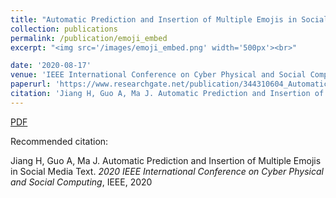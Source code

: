 ```yaml
---
title: "Automatic Prediction and Insertion of Multiple Emojis in Social Media Text"
collection: publications
permalink: /publication/emoji_embed
excerpt: "<img src='/images/emoji_embed.png' width='500px'><br>"

date: '2020-08-17'
venue: 'IEEE International Conference on Cyber Physical and Social Computing'
paperurl: 'https://www.researchgate.net/publication/344310604_Automatic_Prediction_and_Insertion_of_Multiple_Emojis_in_Social_Media_Text'
citation: 'Jiang H, Guo A, Ma J. Automatic Prediction and Insertion of Multiple Emojis in Social Media Text. 2020 IEEE International Conference on Cyber Physical and Social Computing, IEEE, 2020'
---
```


[PDF](https://www.researchgate.net/publication/343229449_Genre-based_Emoji_Usage_Analysis_and_Prediction_in_Video_Comments)

Recommended citation: 

Jiang H, Guo A, Ma J. Automatic Prediction and Insertion of Multiple Emojis in Social Media Text. <i>2020 IEEE International Conference on Cyber Physical and Social Computing</i>, IEEE, 2020

